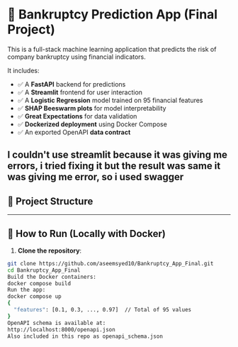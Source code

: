 # 🧠 Bankruptcy Prediction App (Final Project)

This is a full-stack machine learning application that predicts the risk of company bankruptcy using financial indicators.

It includes:

- ✅ A **FastAPI** backend for predictions
- ✅ A **Streamlit** frontend for user interaction
- ✅ A **Logistic Regression** model trained on 95 financial features
- ✅ **SHAP Beeswarm plots** for model interpretability
- ✅ **Great Expectations** for data validation
- ✅ **Dockerized deployment** using Docker Compose
- ✅ An exported OpenAPI **data contract**



I couldn't use streamlit because it was giving me errors, i tried fixing it but the result was same it was giving me error, so i used swagger
---

## 📁 Project Structure


---

## 🚀 How to Run (Locally with Docker)

1. **Clone the repository**:
```bash
git clone https://github.com/aseemsyed10/Bankruptcy_App_Final.git
cd Bankruptcy_App_Final
Build the Docker containers:
docker compose build
Run the app:
docker compose up
{
  "features": [0.1, 0.3, ..., 0.97]  // Total of 95 values
}
OpenAPI schema is available at:
http://localhost:8000/openapi.json
Also included in this repo as openapi_schema.json
